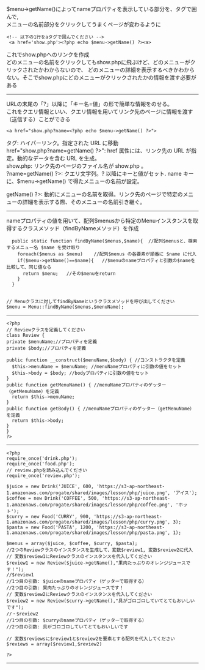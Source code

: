 $menu->getName()によってnameプロパティを表示している部分を、<a>タグで囲んで,  
メニューの名前部分をクリックしてうまくページが変わるように  
```
<!-- 以下の1行をaタグで囲んでください -->
 <a href='show.php'><?php echo $menu->getName() ?><a>
```
これでshow.phpへのリンクを作成  
どのメニューの名前をクリックしてもshow.phpに飛ぶけど、どのメニューがクリックされたかわからないので、
どのメニューの詳細を表示するべきかわからない。そこでshow.phpにどのメニューがクリックされたかの情報を渡す必要がある  
***
URLの末尾の「?」以降に「キー名=値」の形で簡単な情報をのせる。  
これをクエリ情報といい、クエリ情報を用いてリンク先のページに情報を渡す（送信する）ことができる  

```<a href="show.php?name=<?php echo $menu->getName() ?>">```

<a> タグ: ハイパーリンク。指定された URL に移動  
href="show.php?name=<?php echo $menu->getName() ?>": href 属性には、リンク先の URL が指定。動的なデータを含む URL を生成。  
show.php: リンク先のページのファイル名が show.php 。  
?name=<?php echo $menu->getName() ?>: クエリ文字列。? 以降にキーと値がセット. name キーに、$menu->getName() で得たメニューの名前が設定。  
<?php echo $menu->getName() ?>: 動的にメニューの名前を取得。リンク先のページで特定のメニューの詳細を表示する際、そのメニューの名前引き継ぐ。  
***
nameプロパティの値を用いて、配列$menusから特定のMenuインスタンスを取得するクラスメソッド（findByNameメソッド）を作成  

```// findByNameというクラスメソッドを定義してください
  public static function findByName($menus,$name){  //配列$menusと、検索するメニュー名 $name を受け取り
    foreach($menus as $menu)    //配列$menus の各要素が順番に $name に代入
    if($menu->getName()==$name){   //$menuのnameプロパティと引数の$nameを比較して、同じ値なら
      return $menu;   //その$menuをreturn
    }
  }


// Menuクラスに対してfindByNameというクラスメソッドを呼び出してください
$menu = Menu::findByName($menus,$menuName);
```
***
```
<?php
// Reviewクラスを定義してください
class Review {
private $menuName;//プロパティを定義
private $body;//プロパティを定義

public function __construct($menuName,$body) { //コンストラクタを定義
  $this->menuName = $menuName; //menuNameプロパティに引数の値をセット
  $this->body = $body; //bodyプロパティに引数の値をセット
}
public function getMenuName() { //menuNameプロパティのゲッター（getMenuName）を定義
  return $this->menuName;
}
public function getBody() { //menuNameプロパティのゲッター（getMenuName）を定義
  return $this->body;
}
}
?>
```
***
```
<?php
require_once('drink.php');
require_once('food.php');
// review.phpを読み込んでください
require_once('review.php');

$juice = new Drink('JUICE', 600, 'https://s3-ap-northeast-1.amazonaws.com/progate/shared/images/lesson/php/juice.png', 'アイス');
$coffee = new Drink('COFFEE', 500, 'https://s3-ap-northeast-1.amazonaws.com/progate/shared/images/lesson/php/coffee.png', 'ホット');
$curry = new Food('CURRY', 900, 'https://s3-ap-northeast-1.amazonaws.com/progate/shared/images/lesson/php/curry.png', 3);
$pasta = new Food('PASTA', 1200, 'https://s3-ap-northeast-1.amazonaws.com/progate/shared/images/lesson/php/pasta.png', 1);

$menus = array($juice, $coffee, $curry, $pasta);
//2つのReviewクラスのインスタンスを生成して、変数$review1, 変数$review2に代入
// 変数$review1にReviewクラスのインスタンスを代入してください
$review1 = new Review($juice->getName(),"果肉たっぷりのオレンジジュースです！");
//$review1
//1つ目の引数: $juiceのnameプロパティ（ゲッターで取得する）
//2つ目の引数: 果肉たっぷりのオレンジジュースです！
// 変数$review2にReviewクラスのインスタンスを代入してください
$review2 = new Review($curry->getName(),"具がゴロゴロしていてとてもおいしいです");
//・$review2
//1つ目の引数: $curryのnameプロパティ（ゲッターで取得する）
//2つ目の引数: 具がゴロゴロしていてとてもおいしいです

// 変数$reviewsに$review1と$review2を要素とする配列を代入してください
$reviews = array($review1,$review2)

?>
```
***
